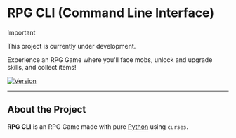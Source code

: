 # RPG CLI (Command Line Interface)

> [!IMPORTANT]
> This project is currently under development.

Experience an RPG Game where you'll face mobs, unlock and upgrade skills, and collect items!

[![Version](https://img.shields.io/badge/version-1.0.0-blue.svg)](https://shields.io)

---

## About the Project

**RPG CLI** is an RPG Game made with pure [Python](https://www.python.org/) using `curses`.
